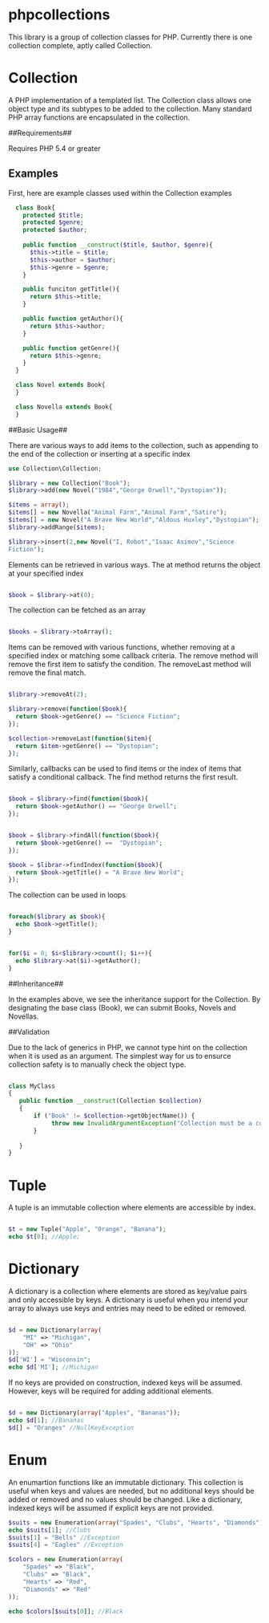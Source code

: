phpcollections
=============

This library is a group of collection classes for PHP. Currently there is one collection complete, aptly called Collection.

Collection
=============

A PHP implementation of a templated list. The Collection class allows
one object type and its subtypes to be added to the collection. Many
standard PHP array functions are encapsulated in the collection.

##Requirements##

Requires PHP 5.4 or greater

## Examples ##

First, here are example classes used within the Collection examples

```php
  class Book{
    protected $title;
    protected $genre;
    protected $author;
 
    public function __construct($title, $author, $genre){
      $this->title = $title;
      $this->author = $author;
      $this->genre = $genre;
    }

    public funciton getTitle(){
      return $this->title; 
    }

    public function getAuthor(){
      return $this->author;
    }

    public function getGenre(){
      return $this->genre;
    }
  }

  class Novel extends Book{
  }

  class Novella extends Book{
  }


```
##Basic Usage##

There are various ways to add items to the collection, such as
appending to the end of the collection or inserting at a specific index

```php
use Collection\Collection;

$library = new Collection("Book");
$library->add(new Novel("1984","George Orwell","Dystopian"));

$items = array();
$items[] = new Novella("Animal Farm","Animal Farm","Satire");
$items[] = new Novel("A Brave New World","Aldous Huxley","Dystopian");
$library->addRange($items);

$library->insert(2,new Novel("I, Robot","Isaac Asimov","Science
Fiction");

```

Elements can be retrieved in various ways. The at method returns the
object at your specified index 

```php

$book = $library->at(0);

```

The collection can be fetched as an array

```php

$books = $library->toArray();

```

Items can be removed with various functions, whether removing at a
specified index or matching some callback criteria. The remove method
will remove the first item to satisfy the condition. The removeLast
method will remove the final match.

```php

$library->removeAt(2);

$library->remove(function($book){
  return $book->getGenre() == "Science Fiction";
});

$collection->removeLast(function($item){
  return $item->getGenre() == "Dystopian";
});

```

Similarly, callbacks can be used to find items or the index of items
that satisfy a conditional callback. The find method returns the first
result.

```php

$book = $library->find(function($book){
  return $book->getAuthor() == "George Orwell";
});


$book = $library->findAll(function($book){
  return $book->getGenre() ==  "Dystopian";
});

$book = $librar->findIndex(function($book){
  return $book->getTitle() = "A Brave New World";
});


```

The collection can be used in loops

```php

foreach($library as $book){
  echo $book->getTitle();
}


for($i = 0; $i<$library->count(); $i++){
  echo $library->at($i)->getAuthor();
}

```

##Inheritance##

In the examples above, we see the inheritance support for the
Collection. By designating the base class (Book), we can submit Books,
Novels and Novellas.

##Validation

Due to the lack of generics in PHP, we cannot type hint on the collection when it is used as an argument.
The simplest way for us to ensurce collection safety is to manually check the object type.

```php

class MyClass
{
   public function __construct(Collection $collection)
   {
       if ("Book" != $collection->getObjectName()) {
            throw new InvalidArgumentException("Collection must be a collection of Books");
       }
       
   }
}
```

Tuple
=============

A tuple is an immutable collection where elements are accessible by index.

```php

$t = new Tuple("Apple", "Orange", "Banana");
echo $t[0]; //Apple;

```


Dictionary
=============

A dictionary is a collection where elements are stored as key/value pairs and only accessible by keys. A dictionary is useful
when you intend your array to always use keys and entries may need to be edited or removed. 


```php

$d = new Dictionary(array(
    "MI" => "Michigan",
    "OH" => "Ohio"
));
$d['WI'] = "Wisconsin";
echo $d['MI']; //Michigan

```

If no keys are provided on construction, indexed keys will be assumed. However, keys will be required for adding additional elements.

```php

$d = new Dictionary(array("Apples", "Bananas"));
echo $d[1]; //Bananas
$d[] = "Oranges" //NullKeyException

```

Enum
=============

An enumartion functions like an immutable dictionary. This collection is useful when keys and values are needed, but no additional keys should be added or removed and no values should be changed. Like a dictionary, indexed keys will be assumed if explicit keys are not provided.
```php
$suits = new Enumeration(array("Spades", "Clubs", "Hearts", "Diamonds"));
echo $suits[1]; //Clubs
$suits[1] = "Bells" //Exception
$suits[4] = "Eagles" //Exception

$colors = new Enumeration(array(
    "Spades" => "Black",
    "Clubs" => "Black",
    "Hearts" => "Red",
    "Diamonds" => "Red"
));

echo $colors[$suits[0]]; //Black
```
